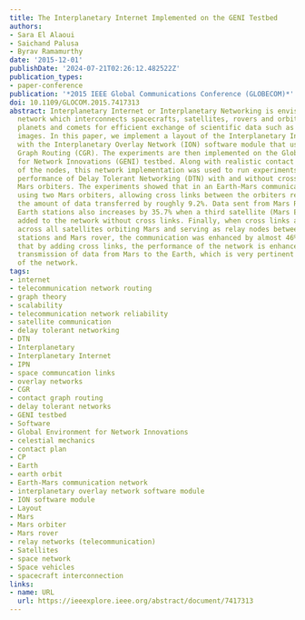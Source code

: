 ```yaml
---
title: The Interplanetary Internet Implemented on the GENI Testbed
authors:
- Sara El Alaoui
- Saichand Palusa
- Byrav Ramamurthy
date: '2015-12-01'
publishDate: '2024-07-21T02:26:12.482522Z'
publication_types:
- paper-conference
publication: '*2015 IEEE Global Communications Conference (GLOBECOM)*'
doi: 10.1109/GLOCOM.2015.7417313
abstract: Interplanetary Internet or Interplanetary Networking is envisaged as a space
  network which interconnects spacecrafts, satellites, rovers and orbiters of different
  planets and comets for efficient exchange of scientific data such as telemetry and
  images. In this paper, we implement a layout of the Interplanetary Internet (IPN)
  with the Interplanetary Overlay Network (ION) software module that uses Contact
  Graph Routing (CGR). The experiments are then implemented on the Global Environment
  for Network Innovations (GENI) testbed. Along with realistic contact plans (CP)
  of the nodes, this network implementation was used to run experiments testing the
  performance of Delay Tolerant Networking (DTN) with and without cross links between
  Mars orbiters. The experiments showed that in an Earth-Mars communication network
  using two Mars orbiters, allowing cross links between the orbiters results in increasing
  the amount of data transferred by roughly 9.2%. Data sent from Mars Rover to the
  Earth stations also increases by 35.7% when a third satellite (Mars Express) was
  added to the network without cross links. Finally, when cross links are allowed
  across all satellites orbiting Mars and serving as relay nodes between the Earth
  stations and Mars rover, the communication was enhanced by almost 46%. We conclude
  that by adding cross links, the performance of the network is enhanced for a better
  transmission of data from Mars to the Earth, which is very pertinent for the scalability
  of the network.
tags:
- internet
- telecommunication network routing
- graph theory
- scalability
- telecommunication network reliability
- satellite communication
- delay tolerant networking
- DTN
- Interplanetary
- Interplanetary Internet
- IPN
- space communcation links
- overlay networks
- CGR
- contact graph routing
- delay tolerant networks
- GENI testbed
- Software
- Global Environment for Network Innovations
- celestial mechanics
- contact plan
- CP
- Earth
- earth orbit
- Earth-Mars communication network
- interplanetary overlay network software module
- ION software module
- Layout
- Mars
- Mars orbiter
- Mars rover
- relay networks (telecommunication)
- Satellites
- space network
- Space vehicles
- spacecraft interconnection
links:
- name: URL
  url: https://ieeexplore.ieee.org/abstract/document/7417313
---
```

